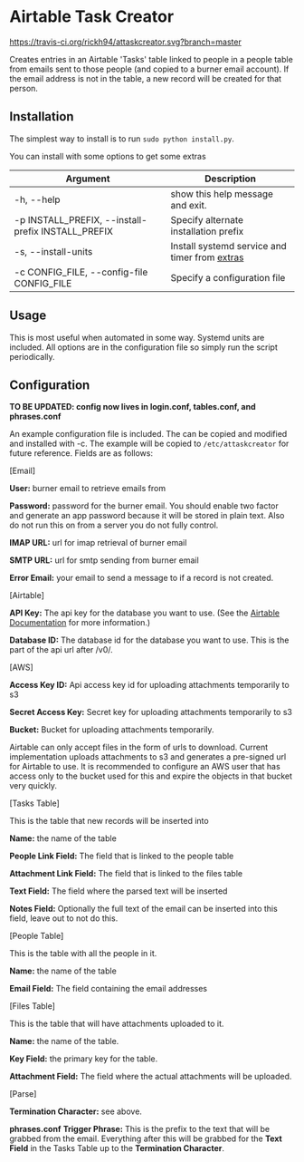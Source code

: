 # Airtable Task Creator

https://travis-ci.org/rickh94/attaskcreator.svg?branch=master

Creates entries in an Airtable 'Tasks' table linked to people in a people
table from emails sent to those people (and copied to a burner email account).
If the email address is not in the table, a new record will be created for
that person.

## Installation
The simplest way to install is to run `sudo python install.py`.

You can install with some options to get some extras

| Argument | Description |
|----------|-------------|
| -h, --help | show this help message and exit. |
| -p INSTALL_PREFIX, --install-prefix INSTALL_PREFIX | Specify alternate installation prefix|
| -s, --install-units | Install systemd service and timer from [extras](extras) |
| -c CONFIG_FILE, --config-file CONFIG_FILE | Specify a configuration file |

## Usage
This is most useful when automated in some way. Systemd units are included.
All options are in the configuration file so simply run the script
periodically.

## Configuration
__TO BE UPDATED: config now lives in login.conf, tables.conf, and
phrases.conf__

An example configuration file is included. The can be copied and modified and installed
with -c. The example will be copied 
to `/etc/attaskcreator` for future reference.
Fields are as follows:

[Email]

__User:__ burner email to retrieve emails from

__Password:__ password for the burner email. You should enable two factor and
generate an app password because it will be stored in plain text. Also do not
run this on from a server you do not fully control.

__IMAP URL:__ url for imap retrieval of burner email

__SMTP URL:__ url for smtp sending from burner email

__Error Email:__ your email to send a message to if a record is not created.


[Airtable]

__API Key:__ The api key for the database you want to use. (See the
[Airtable Documentation](http://airtable.com/api) for more information.)

__Database ID:__ The database id for the database you want to use. This is the
part of the api url after /v0/.

[AWS]

__Access Key ID:__ Api access key id for uploading attachments temporarily to
s3

__Secret Access Key:__ Secret key for uploading attachments temporarily to s3

__Bucket:__ Bucket for uploading attachments temporarily.

Airtable can only accept files in the form of urls to download. Current
implementation uploads attachments to s3 and generates a pre-signed url for
Airtable to use. It is recommended to configure an AWS user that has access
only to the bucket used for this and expire the objects in that bucket very
quickly.


[Tasks Table]

This is the table that new records will be inserted into

__Name:__ the name of the table

__People Link Field:__ The field that is linked to the people table

__Attachment Link Field:__ The field that is linked to the files table

__Text Field:__ The field where the parsed text will be inserted

__Notes Field:__ Optionally the full text of the email can be inserted into
this field, leave out to not do this.


[People Table]

This is the table with all the people in it.

__Name:__ the name of the table

__Email Field:__ The field containing the email addresses


[Files Table]

This is the table that will have attachments uploaded to it.

__Name:__ the name of the table.

__Key Field:__ the primary key for the table.

__Attachment Field:__ The field where the actual attachments will be uploaded.


[Parse]


__Termination Character:__ see above.

__phrases.conf__
__Trigger Phrase:__ This is the prefix to the text that will be grabbed from
the email. Everything after this will be grabbed for the __Text Field__ in the
Tasks Table up to the __Termination Character__.

